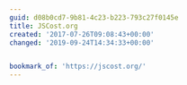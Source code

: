```yaml
---
guid: d08b0cd7-9b81-4c23-b223-793c27f0145e
title: JSCost.org
created: '2017-07-26T09:08:43+00:00'
changed: '2019-09-24T14:34:33+00:00'


bookmark_of: 'https://jscost.org/'
---
```




